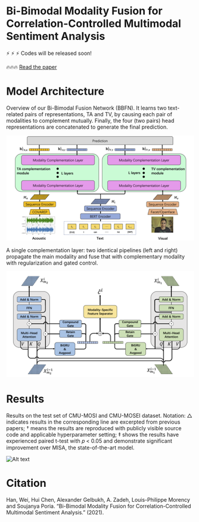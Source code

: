 # Bi-Bimodal Modality Fusion for Correlation-Controlled Multimodal Sentiment Analysis

:zap: :zap: :zap: Codes will be released soon!

:fire::fire::fire: [Read the paper](https://arxiv.org/abs/2107.13669)

# Model Architecture

Overview of our Bi-Bimodal Fusion Network (BBFN). It learns two text-related pairs of representations, TA and TV, by
causing each pair of modalities to complement mutually. Finally, the four (two pairs) head representations are concatenated
to generate the final prediction.

![Alt text](model2.png?raw=true "Model")

A single complementation layer: two identical pipelines (left and right) propagate the main modality and fuse that
with complementary modality with regularization and gated control.

![Alt text](singlelayer.png?raw=true "Model")

# Results

Results on the test set of CMU-MOSI and CMU-MOSEI dataset. Notation: △ indicates results in the corresponding line are excerpted from previous papers; † means the results are reproduced with publicly visible source code and applicable hyperparameter setting; ‡ shows the results have experienced paired t-test with 𝑝 < 0.05 and demonstrate significant improvement over MISA, the state-of-the-art model.

![Alt text](results.png?raw=true "Model")

# Citation

Han, Wei, Hui Chen, Alexander Gelbukh, A. Zadeh, Louis-Philippe Morency and Soujanya Poria. “Bi-Bimodal Modality Fusion for Correlation-Controlled Multimodal Sentiment Analysis.” (2021).
